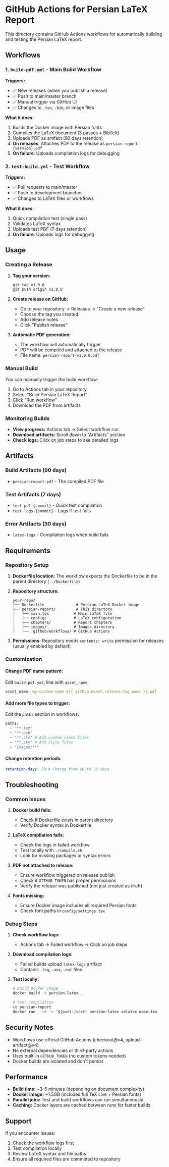 # GitHub Actions for Persian LaTeX Report

This directory contains GitHub Actions workflows for automatically building and testing the Persian LaTeX report.

## Workflows

### 1. `build-pdf.yml` - Main Build Workflow

**Triggers:**

- ✅ New releases (when you publish a release)
- ✅ Push to main/master branch
- ✅ Manual trigger via GitHub UI
- ✅ Changes to `.tex`, `.bib`, or image files

**What it does:**

1. Builds the Docker image with Persian fonts
2. Compiles the LaTeX document (3 passes + BibTeX)
3. Uploads PDF as artifact (90 days retention)
4. **On releases**: Attaches PDF to the release as `persian-report-{version}.pdf`
5. **On failure**: Uploads compilation logs for debugging

### 2. `test-build.yml` - Test Workflow

**Triggers:**

- ✅ Pull requests to main/master
- ✅ Push to development branches
- ✅ Changes to LaTeX files or workflows

**What it does:**

1. Quick compilation test (single pass)
2. Validates LaTeX syntax
3. Uploads test PDF (7 days retention)
4. **On failure**: Uploads logs for debugging

## Usage

### Creating a Release

1. **Tag your version:**

   ```bash
   git tag v1.0.0
   git push origin v1.0.0
   ```

2. **Create release on GitHub:**

   - Go to your repository → Releases → "Create a new release"
   - Choose the tag you created
   - Add release notes
   - Click "Publish release"

3. **Automatic PDF generation:**
   - The workflow will automatically trigger
   - PDF will be compiled and attached to the release
   - File name: `persian-report-v1.0.0.pdf`

### Manual Build

You can manually trigger the build workflow:

1. Go to Actions tab in your repository
2. Select "Build Persian LaTeX Report"
3. Click "Run workflow"
4. Download the PDF from artifacts

### Monitoring Builds

- **View progress:** Actions tab → Select workflow run
- **Download artifacts:** Scroll down to "Artifacts" section
- **Check logs:** Click on job steps to see detailed logs

## Artifacts

### Build Artifacts (90 days)

- `persian-report-pdf` - The compiled PDF file

### Test Artifacts (7 days)

- `test-pdf-{commit}` - Quick test compilation
- `test-logs-{commit}` - Logs if test fails

### Error Artifacts (30 days)

- `latex-logs` - Compilation logs when build fails

## Requirements

### Repository Setup

1. **Dockerfile location:** The workflow expects the Dockerfile to be in the parent directory (`../Dockerfile`)

2. **Repository structure:**

   ```
   your-repo/
   ├── Dockerfile              # Persian LaTeX Docker image
   ├── persian-report/         # This directory
   │   ├── main.tex           # Main LaTeX file
   │   ├── config/            # LaTeX configuration
   │   ├── chapters/          # Report chapters
   │   ├── images/            # Images directory
   │   └── .github/workflows/ # GitHub Actions
   ```

3. **Permissions:** Repository needs `contents: write` permission for releases (usually enabled by default)

### Customization

#### Change PDF name pattern:

Edit `build-pdf.yml`, line with `asset_name`:

```yaml
asset_name: my-custom-name-${{ github.event.release.tag_name }}.pdf
```

#### Add more file types to trigger:

Edit the `paths` section in workflows:

```yaml
paths:
  - "**.tex"
  - "**.bib"
  - "**.cls" # Add custom class files
  - "**.sty" # Add style files
  - "images/**"
```

#### Change retention periods:

```yaml
retention-days: 30 # Change from 90 to 30 days
```

## Troubleshooting

### Common Issues

1. **Docker build fails:**

   - Check if Dockerfile exists in parent directory
   - Verify Docker syntax in Dockerfile

2. **LaTeX compilation fails:**

   - Check the logs in failed workflow
   - Test locally with `./compile.sh`
   - Look for missing packages or syntax errors

3. **PDF not attached to release:**

   - Ensure workflow triggered on release publish
   - Check if `GITHUB_TOKEN` has proper permissions
   - Verify the release was published (not just created as draft)

4. **Fonts missing:**
   - Ensure Docker image includes all required Persian fonts
   - Check font paths in `config/settings.tex`

### Debug Steps

1. **Check workflow logs:**

   - Actions tab → Failed workflow → Click on job steps

2. **Download compilation logs:**

   - Failed builds upload `latex-logs` artifact
   - Contains `.log`, `.aux`, `.out` files

3. **Test locally:**

   ```bash
   # Build Docker image
   docker build -t persian-latex .

   # Test compilation
   cd persian-report
   docker run --rm -v "$(pwd):/work" persian-latex xelatex main.tex
   ```

## Security Notes

- Workflows use official GitHub Actions (checkout@v4, upload-artifact@v4)
- No external dependencies or third-party actions
- Uses built-in `GITHUB_TOKEN` (no custom tokens needed)
- Docker builds are isolated and don't persist

## Performance

- **Build time:** ~3-5 minutes (depending on document complexity)
- **Docker image:** ~1.5GB (includes full TeX Live + Persian fonts)
- **Parallel jobs:** Test and build workflows can run simultaneously
- **Caching:** Docker layers are cached between runs for faster builds

## Support

If you encounter issues:

1. Check the workflow logs first
2. Test compilation locally
3. Review LaTeX syntax and file paths
4. Ensure all required files are committed to repository
